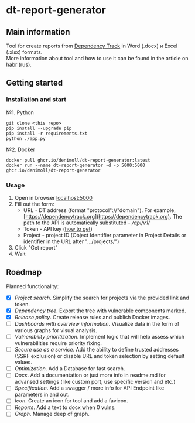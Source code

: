 # dt-report-generator
## Main information
Tool for create reports from [Dependency Track](https://dependencytrack.org/) in Word (.docx) и Excel (.xlsx) formats.\
More information about tool and how to use it can be found in the article on [habr](https://habr.com/ru/articles/860536/) (rus).
## Getting started
### Installation and start
№1. Python
```
git clone <this repo>
pip install --upgrade pip
pip install -r requirements.txt
python ./app.py
```
№2. Docker
```
docker pull ghcr.io/denimoll/dt-report-generator:latest
docker run --name dt-report-generator -d -p 5000:5000 ghcr.io/denimoll/dt-report-generator
```
### Usage
1. Open in browser [localhost:5000](http://localhost:5000)
2. Fill out the form:
    - URL - DT address (format "protocol"://"domain"). For example, [https://dependencytrack.org](https://dependencytrack.org). The path to the API is automatically substituted - */api/v1/*
    - Token - API key ([how to get](https://docs.dependencytrack.org/integrations/rest-api/))
    - Project - project ID (Object Identifier parameter in Project Details or identifier in the URL after ".../projects/")
3. Click "Get report"
4. Wait
## Roadmap
Planned functionality:
- [x] *Project search*. Simplify the search for projects via the provided link and token.
- [x] *Dependency tree*. Export the tree with vulnerable components marked.
- [x] *Release policy*. Create release rules and publish Docker images.
- [ ] *Dashboards with overview information*. Visualize data in the form of various graphs for visual analysis.
- [ ] *Vulnerability prioritization*. Implement logic that will help assess which vulnerabilities require priority fixing.
- [ ] *Secure use as a service*. Add the ability to define trusted addresses (SSRF exclusion) or disable URL and token selection by setting default values.
- [ ] *Optimization*. Add a Database for fast search.
- [ ] *Docs*. Add a documentation or just more info in readme.md for advansed settings (like custom port, use specific version and etc.)
- [ ] *Specification*. Add a swagger / more info for API Endpoint like parameters in and out.
- [ ] *Icon*. Create an icon for tool and add a favicon.
- [ ] *Reports*. Add a text to docx when 0 vulns.
- [ ] *Graph*. Manage deep of graph.
